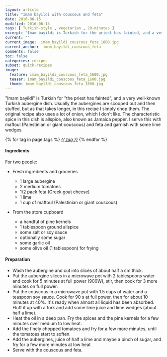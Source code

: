```yaml
---
layout: article
title: "Imam bayildi with couscous and feta"
date: 2016-06-15
modified: 2016-06-15
tags: [ Turkish-style , vegetarian , 20-minutes ]
excerpt: "Imam bayildi is Turkish for the priest has fainted, and a very well-known ..."
current: ""
current_image:  imam_bayildi_couscous_feta_1600.jpg
current_anchor:  imam_bayildi_couscous_feta
comments: false
toc: false
categories: recipes
subset: quick-recipes
image:
  feature: imam_bayildi_couscous_feta_1600.jpg
  teaser: imam_bayildi_couscous_feta_1600.jpg
  thumb: imam_bayildi_couscous_feta_1600.jpg
---
```




"Imam bayildi" is Turkish for "the priest has fainted", and a very well-known Turkish aubergine dish. Usually the aubergines are scooped out and then stuffed, but as that takes longer, in this recipe I simply chop them. The original recipe also uses a lot of onion, which I don't like. The characteristic spice in this dish is allspice, also known as Jamaica pepper. I serve this with maftoul (Palestinian or giant couscous) and feta and garnish with some lime wedges.


{% for tag in page.tags %}&nbsp;<a class="post-tag" href="{{ site.url}}/tags/#{{ tag }}">_{{ tag }}_</a>&nbsp;{% endfor %}

#### Ingredients

For two people:

- Fresh ingredients and groceries
  - 1 large aubergine
  - 2 medium tomatoes
  - 1/2 pack feta (Greek goat cheese)
  - 1 lime
  - 1 cup of maftoul (Palestinian or giant couscous)

- From the store cupboard
  - a handful of pine kernels
  - 1 tablespoon ground allspice
  - some salt or soy sauce
  - optionally some sugar
  - some garlic oil
  - some olive oil (1 tablespoon) for frying

#### Preparation

 - Wash the aubergine and cut into slices of about half a cm thick.
 - Put the aubergine slices in a microwave pot with 2 tablespoons water and cook for 5 minutes at full power (900W), stir, then cook for 3 more minutes on full power.
 - Put the couscous in a microwave pot with 1.5 cups of water and a teaspoon soy sauce. Cook for 90 s at full power, then for about 10 minutes at 40%. It's ready when almost all liquid has been absorbed. Fluff it up with a fork and add some lime juice and lime wedges (about half a lime).
 - Heat the oil in a deep pan. Fry the spices and the pine kernels for a few minutes over medium to low heat.
 - Add the finely chopped tomatoes and fry for a few more minutes, until the tomatoes start to soften.
 - Add the aubergines, juice of half a lime and maybe a pinch of sugar, and fry for a few more minutes at low heat
 - Serve with the couscous and feta.

